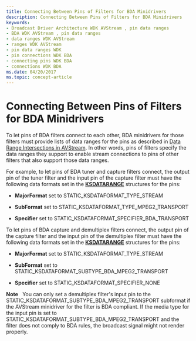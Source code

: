 ```yaml
---
title: Connecting Between Pins of Filters for BDA Minidrivers
description: Connecting Between Pins of Filters for BDA Minidrivers
keywords:
- Broadcast Driver Architecture WDK AVStream , pin data ranges
- BDA WDK AVStream , pin data ranges
- data ranges WDK AVStream
- ranges WDK AVStream
- pin data ranges WDK
- pin connections WDK BDA
- connecting pins WDK BDA
- connections WDK BDA
ms.date: 04/20/2017
ms.topic: concept-article
---
```


# Connecting Between Pins of Filters for BDA Minidrivers





To let pins of BDA filters connect to each other, BDA minidrivers for those filters must provide lists of data ranges for the pins as described in [Data Range Intersections in AVStream](data-range-intersections-in-avstream.md). In other words, pins of filters specify the data ranges they support to enable stream connections to pins of other filters that also support those data ranges.

For example, to let pins of BDA tuner and capture filters connect, the output pin of the tuner filter and the input pin of the capture filter must have the following data formats set in the [**KSDATARANGE**](/previous-versions/ff561658(v=vs.85)) structures for the pins:

-   **MajorFormat** set to STATIC\_KSDATAFORMAT\_TYPE\_STREAM

-   **SubFormat** set to STATIC\_KSDATAFORMAT\_TYPE\_MPEG2\_TRANSPORT

-   **Specifier** set to STATIC\_KSDATAFORMAT\_SPECIFIER\_BDA\_TRANSPORT

To let pins of BDA capture and demultiplex filters connect, the output pin of the capture filter and the input pin of the demultiplex filter must have the following data formats set in the [**KSDATARANGE**](/previous-versions/ff561658(v=vs.85)) structures for the pins:

-   **MajorFormat** set to STATIC\_KSDATAFORMAT\_TYPE\_STREAM

-   **SubFormat** set to STATIC\_KSDATAFORMAT\_SUBTYPE\_BDA\_MPEG2\_TRANSPORT

-   **Specifier** set to STATIC\_KSDATAFORMAT\_SPECIFIER\_NONE

**Note**   You can only set a demultiplex filter's input pin to the STATIC\_KSDATAFORMAT\_SUBTYPE\_BDA\_MPEG2\_TRANSPORT subformat if the AVStream minidriver for the filter is BDA compliant.
If the media type for the input pin is set to STATIC\_KSDATAFORMAT\_SUBTYPE\_BDA\_MPEG2\_TRANSPORT and the filter does not comply to BDA rules, the broadcast signal might not render properly.

 

 

